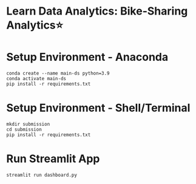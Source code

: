 # Learn Data Analytics: Bike-Sharing Analytics⭐

# Setup Environment - Anaconda
```
conda create --name main-ds python=3.9
conda activate main-ds
pip install -r requirements.txt
```
# Setup Environment - Shell/Terminal
  ```
  mkdir submission
  cd submission
  pip install -r requirements.txt
  ```
# Run Streamlit App
  ```
  streamlit run dashboard.py
  ```

